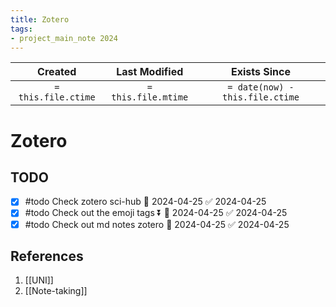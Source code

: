 ```yaml
---
title: Zotero
tags:
- project_main_note 2024
---
```

|     Created      |  Last Modified   |       Exists Since        |
|:----------------:|:----------------:|:----------------:|
| `= this.file.ctime` | `= this.file.mtime` | `= date(now) - this.file.ctime`|

# Zotero

## TODO
- [x] #todo Check zotero sci-hub 🛫 2024-04-25 ✅ 2024-04-25
- [x] #todo Check out the emoji tags ⏬ 🛫 2024-04-25 ✅ 2024-04-25
- [x] #todo Check out md notes zotero 🛫 2024-04-25 ✅ 2024-04-25

## References
1. [[UNI]]
2. [[Note-taking]]
